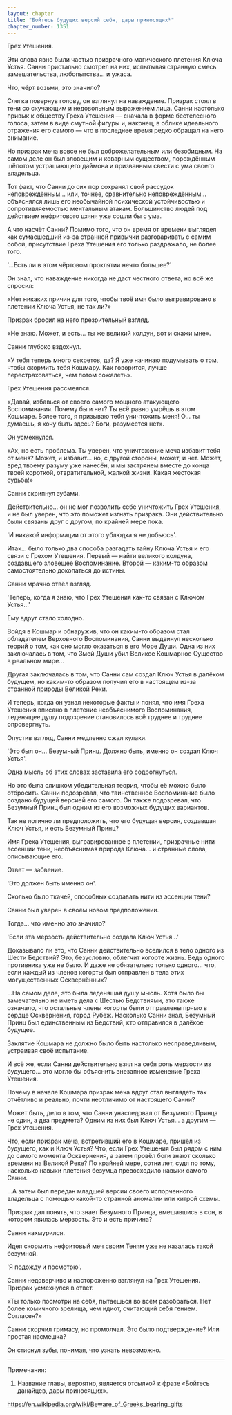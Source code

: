 ```yaml
---
layout: chapter
title: "Бойтесь будущих версий себя, дары приносящих¹"
chapter_number: 1351
---
```


Грех Утешения.

Эти слова явно были частью призрачного магического плетения Ключа Устья. Санни пристально смотрел на них, испытывая странную смесь замешательства, любопытства... и ужаса.

Что, чёрт возьми, это значило?

Слегка повернув голову, он взглянул на наваждение. Призрак стоял в тени со скучающим и недовольным выражением лица. Санни настолько привык к обществу Греха Утешения — сначала в форме бестелесного голоса, затем в виде смутной фигуры и, наконец, в облике идеального отражения его самого — что в последнее время редко обращал на него внимание.

Но призрак меча вовсе не был доброжелательным или безобидным. На самом деле он был зловещим и коварным существом, порождённым шёпотом устрашающего даймона и призванным свести с ума своего владельца.

Тот факт, что Санни до сих пор сохранял свой рассудок неповреждённым... или, точнее, сравнительно неповреждённым... объяснялся лишь его необычайной психической устойчивостью и сопротивляемостью ментальным атакам. Большинство людей под действием нефритового цзяня уже сошли бы с ума.

А что насчёт Санни? Помимо того, что он время от времени выглядел как сумасшедший из-за странной привычки разговаривать с самим собой, присутствие Греха Утешения его только раздражало, не более того.

'...Есть ли в этом чёртовом проклятии нечто большее?'

Он знал, что наваждение никогда не даст честного ответа, но всё же спросил:

«Нет никаких причин для того, чтобы твоё имя было выгравировано в плетении Ключа Устья, не так ли?»

Призрак бросил на него презрительный взгляд.

«Не знаю. Может, и есть... ты же великий колдун, вот и скажи мне».

Санни глубоко вздохнул.

«У тебя теперь много секретов, да? Я уже начинаю подумывать о том, чтобы скормить тебя Кошмару. Как говорится, лучше перестраховаться, чем потом сожалеть».

Грех Утешения рассмеялся.

«Давай, избавься от своего самого мощного атакующего Воспоминания. Почему бы и нет? Ты всё равно умрёшь в этом Кошмаре. Более того, я призываю тебя уничтожить меня! О... ты думаешь, я хочу быть здесь? Боги, разумеется нет».

Он усмехнулся.

«Ах, но есть проблема. Ты уверен, что уничтожение меча избавит тебя от меня? Может, и избавит... но, с другой стороны, может, и нет. Может, вред твоему разуму уже нанесён, и мы застрянем вместе до конца твоей короткой, отвратительной, жалкой жизни. Какая жестокая судьба!»

Санни скрипнул зубами.

Действительно... он не мог позволить себе уничтожить Грех Утешения, и не был уверен, что это поможет изгнать призрака. Они действительно были связаны друг с другом, по крайней мере пока.

'И никакой информации от этого ублюдка я не добьюсь'.

Итак... было только два способа разгадать тайну Ключа Устья и его связи с Грехом Утешения. Первый — найти великого колдуна, создавшего зловещее Воспоминание. Второй — каким-то образом самостоятельно докопаться до истины.

Санни мрачно отвёл взгляд.

'Теперь, когда я знаю, что Грех Утешения как-то связан с Ключом Устья...'

Ему вдруг стало холодно.

Войдя в Кошмар и обнаружив, что он каким-то образом стал обладателем Верховного Воспоминания, Санни выдвинул несколько теорий о том, как оно могло оказаться в его Море Души. Одна из них заключалась в том, что Змей Души убил Великое Кошмарное Существо в реальном мире...

Другая заключалась в том, что Санни сам создал Ключ Устья в далёком будущем, но каким-то образом получил его в настоящем из-за странной природы Великой Реки.

И теперь, когда он узнал некоторые факты и понял, что имя Греха Утешения вписано в плетение необъяснимого Воспоминания, леденящее душу подозрение становилось всё труднее и труднее опровергнуть.

Опустив взгляд, Санни медленно сжал кулаки.

'Это был он... Безумный Принц. Должно быть, именно он создал Ключ Устья'.

Одна мысль об этих словах заставила его содрогнуться.

Но это была слишком убедительная теория, чтобы её можно было отбросить. Санни подозревал, что таинственное Воспоминание было создано будущей версией его самого. Он также подозревал, что Безумный Принц был одним из его возможных будущих вариантов.

Так не логично ли предположить, что его будущая версия, создавшая Ключ Устья, и есть Безумный Принц?

Имя Греха Утешения, выгравированное в плетении, призрачные нити эссенции тени, необъяснимая природа Ключа... и странные слова, описывающие его.

Ответ — забвение.

'Это должен быть именно он'.

Сколько было ткачей, способных создавать нити из эссенции тени?

Санни был уверен в своём новом предположении.

Тогда... что именно это значило?

'Если эта мерзость действительно создала Ключ Устья...'

Доказывало ли это, что Санни действительно вселился в тело одного из Шести Бедствий? Это, безусловно, облегчит когорте жизнь. Ведь одного противника уже не было. И даже не обязательно только одного... что, если каждый из членов когорты был отправлен в тела этих могущественных Осквернённых?

...На самом деле, это была леденящая душу мысль. Хотя было бы замечательно не иметь дела с Шестью Бедствиями, это также означало, что остальные члены когорты были отправлены прямо в сердце Осквернения, город Рубеж. Насколько Санни знал, Безумный Принц был единственным из Бедствий, кто отправился в далёкое будущее.

Заклятие Кошмара не должно было быть настолько несправедливым, устраивая своё испытание.

И всё же, если Санни действительно взял на себя роль мерзости из будущего... это могло бы объяснить внезапное изменение Греха Утешения.

Почему в начале Кошмара призрак меча вдруг стал выглядеть так отчётливо и реально, почти неотличимо от настоящего Санни?

Может быть, дело в том, что Санни унаследовал от Безумного Принца не один, а два предмета? Одним из них был Ключ Устья... а другим — Грех Утешения.

Что, если призрак меча, встретивший его в Кошмаре, пришёл из будущего, как и Ключ Устья? Что, если Грех Утешения был рядом с ним до самого момента Осквернения, а затем провёл боги знают сколько времени на Великой Реке? По крайней мере, сотни лет, судя по тому, насколько навыки плетения безумца превосходило навыки самого Санни.

...А затем был передан младшей версии своего испорченного владельца с помощью какой-то странной аномалии или хитрой схемы.

Призрак дал понять, что знает Безумного Принца, вмешавшись в сон, в котором явилась мерзость. Это и есть причина?

Санни нахмурился.

Идея скормить нефритовый меч своим Теням уже не казалась такой безумной.

'Я подожду и посмотрю'.

Санни недоверчиво и настороженно взглянул на Грех Утешения. Призрак усмехнулся в ответ.

«Ты только посмотри на себя, пытаешься во всём разобраться. Нет более комичного зрелища, чем идиот, считающий себя гением. Согласен?»

Санни скорчил гримасу, но промолчал. Это было подтверждение? Или простая насмешка?

Он стиснул зубы, понимая, что узнать невозможно.

***

Примечания:

1. Название главы, вероятно, является отсылкой к фразе «Бойтесь данайцев, дары приносящих».

https://en.wikipedia.org/wiki/Beware_of_Greeks_bearing_gifts